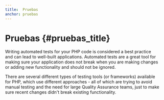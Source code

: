 ```yaml
---
title:  Pruebas
anchor: pruebas
---
```


# Pruebas {#pruebas_title}

Writing automated tests for your PHP code is considered a best practice and can lead to well-built applications.
Automated tests are a great tool for making sure your application does not break when you are making changes or adding
new functionality and should not be ignored.

There are several different types of testing tools (or frameworks) available for PHP, which use different approaches -
all of which are trying to avoid manual testing and the need for large Quality Assurance teams, just to make sure
recent changes didn't break existing functionality.